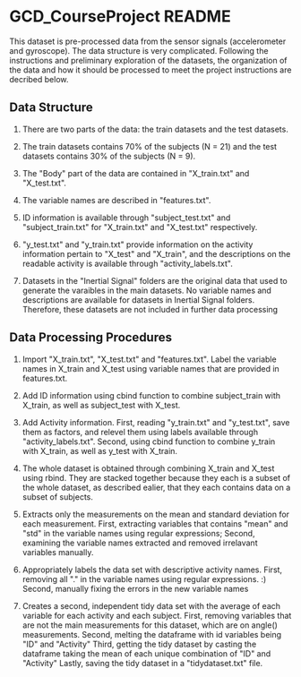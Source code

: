 GCD_CourseProject README
=================
This dataset is pre-processed data from the sensor signals (accelerometer and gyroscope). The data structure is very complicated. Following the instructions and preliminary exploration of the datasets, the organization of the data and how it should be processed to meet the project instructions are decribed below.

## Data Structure

1. There are two parts of the data: the train datasets and the test datasets. 

2. The train datasets contains 70% of the subjects (N = 21) and the test datasets contains 30% of the subjects (N = 9).

3. The "Body" part of the data are contained in "X_train.txt" and "X_test.txt".

4. The variable names are described in "features.txt".

5. ID information is available through "subject_test.txt" and "subject_train.txt" for "X_train.txt" and "X_test.txt" respectively.

6. "y_test.txt" and "y_train.txt" provide information on the activity information pertain to "X_test" and "X_train", and the descriptions on the readable activity is available through "activity_labels.txt".

7. Datasets in the "Inertial Signal" folders are the original data that used to generate the varaibles in the main datasets. No variable names and descriptions are available for datasets in Inertial Signal folders. Therefore, these datasets are not included in further data processing

## Data Processing Procedures
1. Import "X_train.txt", "X_test.txt" and "features.txt". Label the variable names in X_train and X_test using variable names that are provided in features.txt.

2. Add ID information using cbind function to combine subject_train with X_train, as well as subject_test with X_test.

3. Add Activity information.
First, reading "y_train.txt" and "y_test.txt", save them as factors, and relevel them using labels available through "activity_labels.txt".
Second, using cbind function to combine y_train with X_train, as well as y_test with X_train.


4. The whole dataset is obtained through combining X_train and X_test using rbind. They are stacked together because they each is a subset of the whole dataset, as described ealier, that they each contains data on a subset of subjects.

5. Extracts only the measurements on the mean and standard deviation for each measurement.
First, extracting variables that contains "mean" and "std" in the variable names using regular expressions;
Second, examining the variable names extracted and removed irrelavant variables manually.

6. Appropriately labels the data set with descriptive activity names. First, removing all "." in the variable names using regular expressions. :) Second, manually fixing the errors in the new variable names

7. Creates a second, independent tidy data set with the average of each variable for each activity and each subject. 
First, removing variables that are not the main measurements for this dataset, which are on angle() measurements.
Second, melting the dataframe with id variables being "ID" and "Activity"
Third, getting the tidy dataset by casting the dataframe taking the mean of each unique combination of "ID" and "Activity"
Lastly, saving the tidy dataset in a "tidydataset.txt" file.